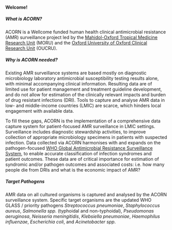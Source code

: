 #### Welcome!

##### What is ACORN?

ACORN is a Wellcome funded human health clinical antimicrobial resistance (AMR) surveillance project led by the <a href="https://www.tropmedres.ac" target="_blank">Mahidol-Oxford Tropical Medicine Research Unit</a> (MORU) and the <a href="http://www.oucru.org/" target="_blank">Oxford University of Oxford Clinical Research Unit</a> (OUCRU).

##### Why is ACORN needed?

Existing AMR surveillance systems are based mostly on diagnostic microbiology laboratory antimicrobial susceptibility testing results alone, with minimal accompanying clinical information. Resulting data are of limited use for patient management and treatment guideline development, and do not allow for estimation of the clinically relevant impacts and burden of drug resistant infections (DRI). Tools to capture and analyse AMR data in low- and middle-income countries (LMIC) are scarce, which hinders local engagement with available data.

To fill these gaps, ACORN is the implementation of a comprehensive data capture system for patient-focused AMR surveillance in LMIC settings. Surveillance includes diagnostic stewardship activities, to improve collection of appropriate microbiology specimens in patients with suspected infection. Data collected via ACORN harmonises with and expands on the pathogen-focused <a href="https://www.who.int/initiatives/glass" target="_blank">WHO Global Antimicrobial Resistance Surveillance System</a>, to enable accurate classification of infection syndromes and patient outcomes. These data are of critical importance for estimation of syndromic and/or pathogen outcomes and associated costs: i.e. how many people die from DRIs and what is the economic impact of AMR?

##### Target Pathogens

AMR data on all cultured organisms is captured and analysed by the ACORN surveillance system. Specific target organisms are the updated WHO GLASS / priority pathogens *Streptococcus pneumoniae*, *Staphylococcus aureus*, *Salmonella spp.* (typhoidal and non-typhoidal), *Pseudomonas aeruginosa*, *Neisseria meningitidis*, *Klebsiella pneumoniae*, *Haemophilus influenzae*, *Escherichia coli*, and *Acinetobacter spp*.